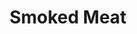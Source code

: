 ---
title: "Smoked Meat"
description: "Shaved slices of Montreal style smoked meat, cooked in-house, & served with mustard on lightly toasted rye bread"
price_s: "9"
price_l: ""
price_lg: ""
weight: "7"
hidden: true
---